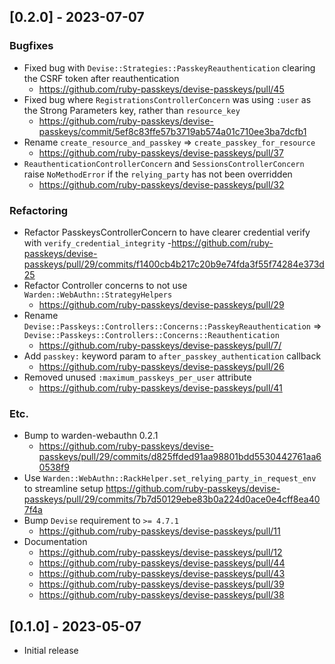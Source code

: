 ## [0.2.0] - 2023-07-07

### Bugfixes
- Fixed bug with `Devise::Strategies::PasskeyReauthentication` clearing the CSRF token after reauthentication
  - https://github.com/ruby-passkeys/devise-passkeys/pull/45
- Fixed bug where `RegistrationsControllerConcern` was using `:user` as the Strong Parameters key, rather than `resource_key`
  - https://github.com/ruby-passkeys/devise-passkeys/commit/5ef8c83ffe57b3719ab574a01c710ee3ba7dcfb1
- Rename `create_resource_and_passkey` => `create_passkey_for_resource`
  - https://github.com/ruby-passkeys/devise-passkeys/pull/37
- `ReauthenticationControllerConcern` and `SessionsControllerConcern` raise `NoMethodError` if the `relying_party` has not been overridden
  - https://github.com/ruby-passkeys/devise-passkeys/pull/32

### Refactoring

- Refactor PasskeysControllerConcern to have clearer credential verify with `verify_credential_integrity`
  -https://github.com/ruby-passkeys/devise-passkeys/pull/29/commits/f1400cb4b217c20b9e74fda3f55f74284e373d25
- Refactor Controller concerns to not use `Warden::WebAuthn::StrategyHelpers`
  - https://github.com/ruby-passkeys/devise-passkeys/pull/29
- Rename `Devise::Passkeys::Controllers::Concerns::PasskeyReauthentication` => `Devise::Passkeys::Controllers::Concerns::Reauthentication`
  - https://github.com/ruby-passkeys/devise-passkeys/pull/7/
- Add `passkey:` keyword param to `after_passkey_authentication` callback
  - https://github.com/ruby-passkeys/devise-passkeys/pull/26
- Removed unused `:maximum_passkeys_per_user` attribute
  - https://github.com/ruby-passkeys/devise-passkeys/pull/41

### Etc.
- Bump to warden-webauthn 0.2.1
  - https://github.com/ruby-passkeys/devise-passkeys/pull/29/commits/d825ffded91aa98801bdd5530442761aa60538f9
- Use `Warden::WebAuthn::RackHelper.set_relying_party_in_request_env` to streamline setup
  https://github.com/ruby-passkeys/devise-passkeys/pull/29/commits/7b7d50129ebe83b0a224d0ace0e4cff8ea407f4a
- Bump `Devise` requirement to `>= 4.7.1`
  - https://github.com/ruby-passkeys/devise-passkeys/pull/11
- Documentation
    - https://github.com/ruby-passkeys/devise-passkeys/pull/12
    - https://github.com/ruby-passkeys/devise-passkeys/pull/44
    - https://github.com/ruby-passkeys/devise-passkeys/pull/43
    - https://github.com/ruby-passkeys/devise-passkeys/pull/39
    - https://github.com/ruby-passkeys/devise-passkeys/pull/38


## [0.1.0] - 2023-05-07

- Initial release

